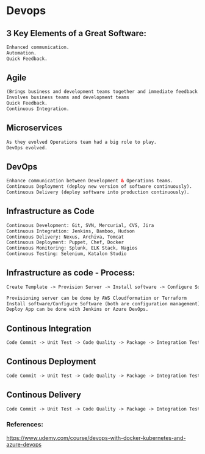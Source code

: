 # Devops

## 3 Key Elements of a Great Software: 
```xml
Enhanced communication.  
Automation.  
Quick Feedback. 
```

## Agile 
```xml
(Brings business and development teams together and immediate feedback is given at the end of each sprint)
Involves business teams and development teams   
Quick Feedback.   
Continuous Integration. 
```    

## Microservices 
```xml
As they evolved Operations team had a big role to play.   
DevOps evolved.  
``` 

## DevOps 
```xml
Enhance communication between Development & Operations teams.  
Continuous Deployment (deploy new version of software continuously).  
Continuous Delivery (deploy software into production continuously).  
```   
  
## Infrastructure as Code
```xml
Continuous Development: Git, SVN, Mercurial, CVS, Jira   
Continuous Integration: Jenkins, Bamboo, Hudson    
Continuous Delivery: Nexus, Archiva, Tomcat   
Continuous Deployment: Puppet, Chef, Docker   
Continuous Monitoring: Splunk, ELK Stack, Nagios     
Continuous Testing: Selenium, Katalon Studio   
```

## Infrastructure as code - Process: 
```xml   
Create Template -> Provision Server -> Install software -> Configure Software -> Deploy App    

Provisioning server can be done by AWS Cloudformation or Terraform    
Install software/Configure Software (both are configuration management) and can be done by Chef, Ansible or puppet.     
Deploy App can be done with Jenkins or Azure DevOps. 
```  

## Continous Integration  
```xml
Code Commit -> Unit Test -> Code Quality -> Package -> Integration Test 
```

## Continous Deployment 
```xml
Code Commit -> Unit Test -> Code Quality -> Package -> Integration Test-> Package -> Deploy -> Automated Test 
```

## Continous Delivery  
```xml
Code Commit -> Unit Test -> Code Quality -> Package -> Integration Test-> Package -> Deploy -> Automated Test -> Test Approval -> Deploy to be next environment 
```


### References:
https://www.udemy.com/course/devops-with-docker-kubernetes-and-azure-devops
